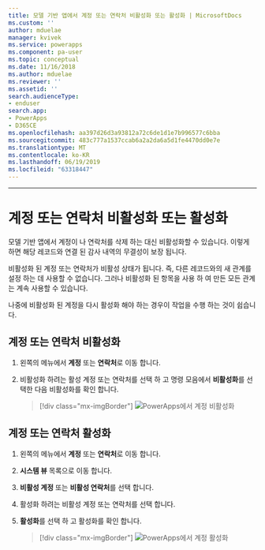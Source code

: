 ```yaml
---
title: 모델 기반 앱에서 계정 또는 연락처 비활성화 또는 활성화 | MicrosoftDocs
ms.custom: ''
author: mduelae
manager: kvivek
ms.service: powerapps
ms.component: pa-user
ms.topic: conceptual
ms.date: 11/16/2018
ms.author: mduelae
ms.reviewer: ''
ms.assetid: ''
search.audienceType:
- enduser
search.app:
- PowerApps
- D365CE
ms.openlocfilehash: aa397d26d3a93812a72c6de1d1e7b996577c6bba
ms.sourcegitcommit: 483c777a1537ccab6a2a2da6a5d1fe4470dd0e7e
ms.translationtype: MT
ms.contentlocale: ko-KR
ms.lasthandoff: 06/19/2019
ms.locfileid: "63318447"
---
```

---
# <a name="deactivate-or-activate-an-account-or-contact"></a>계정 또는 연락처 비활성화 또는 활성화

모델 기반 앱에서 계정이 나 연락처를 삭제 하는 대신 비활성화할 수 있습니다. 이렇게 하면 해당 레코드와 연결 된 감사 내역의 무결성이 보장 됩니다.  
  
비활성화 된 계정 또는 연락처가 비활성 상태가 됩니다. 즉, 다른 레코드와의 새 관계를 설정 하는 데 사용할 수 없습니다. 그러나 비활성화 된 항목을 사용 하 여 만든 모든 관계는 계속 사용할 수 있습니다.  
  
나중에 비활성화 된 계정을 다시 활성화 해야 하는 경우이 작업을 수행 하는 것이 쉽습니다.   
  
## <a name="deactivate-an-account-or-contact"></a>계정 또는 연락처 비활성화 
  
1.  왼쪽의 메뉴에서 **계정** 또는 **연락처**로 이동 합니다.  
  
2.  비활성화 하려는 활성 계정 또는 연락처를 선택 하 고 명령 모음에서 **비활성화**를 선택한 다음 비활성화를 확인 합니다.

    > [!div class="mx-imgBorder"]
    > ![PowerApps에서 계정 비활성화](media/DeactiveAccounts.png "PowerApps에서 계정 비활성화")


## <a name="activate-an-account-or-contact"></a>계정 또는 연락처 활성화  
  
1.  왼쪽의 메뉴에서 **계정** 또는 **연락처**로 이동 합니다. 
  
2.  **시스템 뷰** 목록으로 이동 합니다.

3.  **비활성 계정** 또는 **비활성 연락처**를 선택 합니다.  
  
4.  활성화 하려는 비활성 계정 또는 연락처를 선택 합니다.

5.  **활성화**를 선택 하 고 활성화를 확인 합니다.  

    > [!div class="mx-imgBorder"]
    > ![PowerApps에서 계정 활성화](media/ActiveAccounts.png "PowerApps에서 계정 활성화")  



